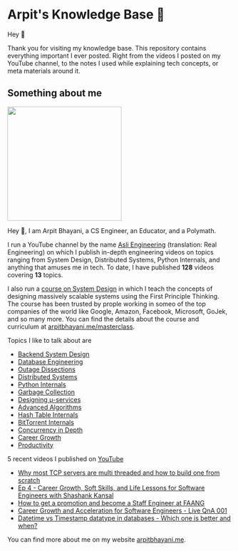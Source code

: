 # Arpit's Knowledge Base 🧠

Hey 🙌‍

Thank you for visiting my knowledge base. This repository contains everything important I ever posted. Right from the videos I posted on my YouTube channel, to the notes I used while explaining tech concepts, or meta materials around it.

## Something about me

<img width="256px" src="https://edge.arpitbhayani.me/img/arpit.jpg" />

Hey 🙌‍, I am Arpit Bhayani, a CS Engineer, an Educator, and a Polymath.

I run a YouTube channel by the name [Asli Engineering](asliengineering.com) (translation: Real Engineering) on which I publish in-depth engineering videos on topics ranging from System Design,
Distributed Systems, Python Internals, and anything that amuses me in tech. To date, I have published **128** videos covering **13** topics.

I also run a [course on System Design](https://arpitbhayani.me/masterclass) in which I teach the concepts of designing massively scalable systems using the First Principle Thinking. The course has been trusted by prople working in someo of the top companies of the world like Google, Amazon, Facebook, Microsoft, GoJek, and so many more. You can find the details about the course and curriculum at [arpitbhayani.me/masterclass](https://arpitbhayani.me/masterclass).

Topics I like to talk about are

 - [Backend System Design](https://arpitbhayani.me/system-design)
 - [Database Engineering](https://arpitbhayani.me/database-engineering)
 - [Outage Dissections](https://arpitbhayani.me/outage-dissections)
 - [Distributed Systems](https://arpitbhayani.me/distributed-systems)
 - [Python Internals](https://arpitbhayani.me/python-internals)
 - [Garbage Collection](https://arpitbhayani.me/garbage-collection)
 - [Designing μ-services](https://arpitbhayani.me/microservices)
 - [Advanced Algorithms](https://arpitbhayani.me/advanced-algorithms)
 - [Hash Table Internals](https://arpitbhayani.me/hash-table-internals)
 - [BitTorrent Internals](https://arpitbhayani.me/bittorrent-internals)
 - [Concurrency in Depth](https://arpitbhayani.me/concurrency)
 - [Career Growth](https://arpitbhayani.me/career)
 - [Productivity](https://arpitbhayani.me/productivity)

5 recent videos I published on [YouTube](https://www.youtube.com/c/ArpitBhayani)

 - [Why most TCP servers are multi threaded and how to build one from scratch](https://youtube.com/watch?v=f9gUFy-9uCM)
 - [Ep 4 - Career Growth, Soft Skills, and Life Lessons for Software Engineers with Shashank Kansal](https://youtube.com/watch?v=jU-4FKh0NXI)
 - [How to get a promotion and become a Staff Engineer at FAANG](https://youtube.com/watch?v=NJjJctW-K0g)
 - [Career Growth and Acceleration for Software Engineers - Live QnA 001](https://youtube.com/watch?v=pXZFZQrg3_Q)
 - [Datetime vs Timestamp datatype in databases - Which one is better and when?](https://youtube.com/watch?v=zrl_odkY5tI)

You can find more about me on my website [arpitbhayani.me](arpitbhayani.me).